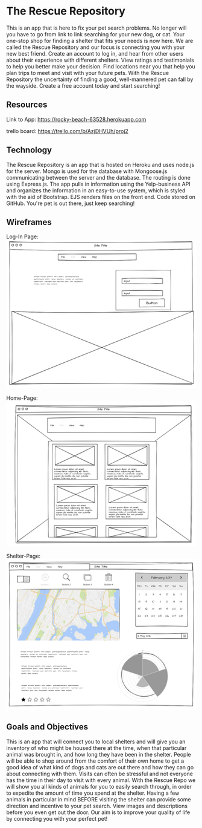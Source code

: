 # The Rescue Repository

This is an app that is here to fix your pet search problems. No longer will you have to go from link to link searching for your new dog, or cat. Your one-stop shop for finding a shelter that fits your needs is now here. We are called the Rescue Repository and our focus is connecting you with your new best friend. Create an account to log in, and hear from other users about their experience with different shelters. View ratings and testimonials to help you better make your decision. Find locations near you that help you plan trips to meet and visit with your future pets. With the Rescue Repository the uncertainty of finding a good, well-mannered pet can fall by the wayside. Create a free account today and start searching!

## Resources

Link to App: https://rocky-beach-63528.herokuapp.com

trello board: https://trello.com/b/AzjDHVUh/proj2


## Technology

The Rescue Repository is an app that is hosted on Heroku and uses node.js for the server. Mongo is used for the database with Mongoose.js communicating between the server and the database. The routing is done using Express.js. The app pulls in information using the Yelp-business API and organizes the information in an easy-to-use system, which is styled with the aid of Bootstrap. EJS renders files on the front end. Code stored on GitHub. You're pet is out there, just keep searching!

## Wireframes

Log-In Page:
![alt text](images/log-in.png "Log-In Page")

Home-Page:
![alt text](images/home-page.png "Home-Page")

Shelter-Page:
![alt text](images/shelter-page.png "Shelter-Page")


## Goals and Objectives

This is an app that will connect you to local shelters and will give you an inventory of who might be housed there at the time, when that particular animal was brought in, and how long they have been in the shelter. People will be able to shop around from the comfort of their own home to get a good idea of what kind of dogs and cats are out there and how they can go about connecting with them. Visits can often be stressful and not everyone has the time in their day to visit with every animal. With the Rescue Repo we will show you all kinds of animals for you to easily search through, in order to expedite the amount of time you spend at the shelter. Having a few animals in particular in mind BEFORE visiting the shelter can provide some direction and incentive to your pet search. View images and descriptions before you even get out the door. Our aim is to improve your quality of life by connecting you with your perfect pet!





